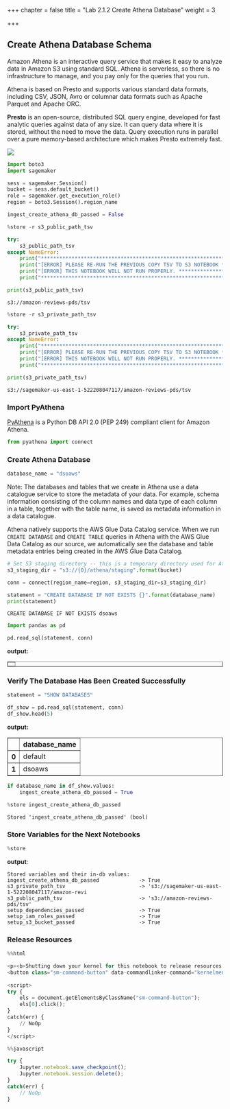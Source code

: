 +++
chapter = false
title = "Lab 2.1.2 Create Athena Database"
weight = 3

+++
## Create Athena Database Schema

Amazon Athena is an interactive query service that makes it easy to analyze data in Amazon S3 using standard SQL. Athena is serverless, so there is no infrastructure to manage, and you pay only for the queries that you run.

Athena is based on Presto and supports various standard data formats, including CSV, JSON, Avro or columnar data formats such as Apache Parquet and Apache ORC.

**Presto** is an open-source, distributed SQL query engine, developed for fast analytic queries against data of any size. It can query data where it is stored, without the need to move the data. Query execution runs in parallel over a pure memory-based architecture which makes Presto extremely fast.

![](https://raw.githubusercontent.com/smartworkz-kyriacos/data-science-on-aws/1bc7efe6931b75614b570f5f1c6f1c762abd8973/04_ingest/img/athena_setup.png)

```python
import boto3
import sagemaker

sess = sagemaker.Session()
bucket = sess.default_bucket()
role = sagemaker.get_execution_role()
region = boto3.Session().region_name
```

```python
ingest_create_athena_db_passed = False
```

```python
%store -r s3_public_path_tsv
```

```python
try:
    s3_public_path_tsv
except NameError:
    print("*****************************************************************************")
    print("[ERROR] PLEASE RE-RUN THE PREVIOUS COPY TSV TO S3 NOTEBOOK ******************")
    print("[ERROR] THIS NOTEBOOK WILL NOT RUN PROPERLY. ********************************")
    print("*****************************************************************************")
```

```python
print(s3_public_path_tsv)
```

    s3://amazon-reviews-pds/tsv

```python
%store -r s3_private_path_tsv
```

```python
try:
    s3_private_path_tsv
except NameError:
    print("*****************************************************************************")
    print("[ERROR] PLEASE RE-RUN THE PREVIOUS COPY TSV TO S3 NOTEBOOK ******************")
    print("[ERROR] THIS NOTEBOOK WILL NOT RUN PROPERLY. ********************************")
    print("*****************************************************************************")
```

```python
print(s3_private_path_tsv)
```

    s3://sagemaker-us-east-1-522208047117/amazon-reviews-pds/tsv

### Import PyAthena

[PyAthena](https://pypi.org/project/PyAthena/) is a Python DB API 2.0 (PEP 249) compliant client for Amazon Athena.

```python
from pyathena import connect
```

### Create Athena Database

```python
database_name = "dsoaws"
```

Note: The databases and tables that we create in Athena use a data catalogue service to store the metadata of your data. For example, schema information consisting of the column names and data type of each column in a table, together with the table name, is saved as metadata information in a data catalogue.

Athena natively supports the AWS Glue Data Catalog service. When we run `CREATE DATABASE` and `CREATE TABLE` queries in Athena with the AWS Glue Data Catalog as our source, we automatically see the database and table metadata entries being created in the AWS Glue Data Catalog.

```python
# Set S3 staging directory -- this is a temporary directory used for Athena queries
s3_staging_dir = "s3://{0}/athena/staging".format(bucket)
```

```python
conn = connect(region_name=region, s3_staging_dir=s3_staging_dir)
```

```python
statement = "CREATE DATABASE IF NOT EXISTS {}".format(database_name)
print(statement)
```

    CREATE DATABASE IF NOT EXISTS dsoaws

```python
import pandas as pd

pd.read_sql(statement, conn)
```

**output:**

<div>
<style scoped>
.dataframe tbody tr th:only-of-type {
vertical-align: middle;
}

    .dataframe tbody tr th {
        vertical-align: top;
    }
    
    .dataframe thead th {
        text-align: right;
    }

**output:**

</style>

<table border="1" class="dataframe">
<thead>
<tr style="text-align: right;">
<th></th>
</tr>
</thead>
<tbody>
</tbody>
</table>

</div>

### Verify The Database Has Been Created Successfully

```python
statement = "SHOW DATABASES"

df_show = pd.read_sql(statement, conn)
df_show.head(5)
```

**output:**

<div>
<style scoped>
.dataframe tbody tr th:only-of-type {
vertical-align: middle;
}

    .dataframe tbody tr th {
        vertical-align: top;
    }
    
    .dataframe thead th {
        text-align: right;
    }

**output:**

</style>

<table border="1" class="dataframe">
<thead>
<tr style="text-align: right;">
<th></th>
<th>database_name</th>
</tr>
</thead>
<tbody>
<tr>
<th>0</th>
<td>default</td>
</tr>
<tr>
<th>1</th>
<td>dsoaws</td>
</tr>
</tbody>
</table>

</div>

```python
if database_name in df_show.values:
    ingest_create_athena_db_passed = True
```

```python
%store ingest_create_athena_db_passed
```

    Stored 'ingest_create_athena_db_passed' (bool)

### Store Variables for the Next Notebooks

```python
%store
```

**output**:

    Stored variables and their in-db values:
    ingest_create_athena_db_passed             -> True
    s3_private_path_tsv                        -> 's3://sagemaker-us-east-1-522208047117/amazon-revi
    s3_public_path_tsv                         -> 's3://amazon-reviews-pds/tsv'
    setup_dependencies_passed                  -> True
    setup_iam_roles_passed                     -> True
    setup_s3_bucket_passed                     -> True

### Release Resources

```python
%%html

<p><b>Shutting down your kernel for this notebook to release resources.</b></p>
<button class="sm-command-button" data-commandlinker-command="kernelmenu:shutdown" style="display:none;">Shutdown Kernel</button>
        
<script>
try {
    els = document.getElementsByClassName("sm-command-button");
    els[0].click();
}
catch(err) {
    // NoOp
}    
</script>
```

```javascript
%%javascript

try {
    Jupyter.notebook.save_checkpoint();
    Jupyter.notebook.session.delete();
}
catch(err) {
    // NoOp
}
```